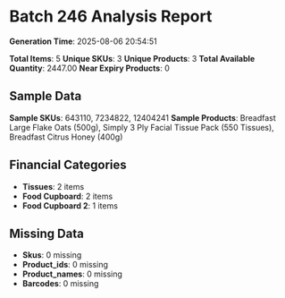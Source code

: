 # Batch 246 Analysis Report

**Generation Time**: 2025-08-06 20:54:51

**Total Items**: 5
**Unique SKUs**: 3
**Unique Products**: 3
**Total Available Quantity**: 2447.00
**Near Expiry Products**: 0

## Sample Data
**Sample SKUs**: 643110, 7234822, 12404241
**Sample Products**: Breadfast Large Flake Oats (500g), Simply 3 Ply Facial Tissue Pack (550 Tissues), Breadfast Citrus Honey (400g)

## Financial Categories
- **Tissues**: 2 items
- **Food Cupboard**: 2 items
- **Food Cupboard 2**: 1 items

## Missing Data
- **Skus**: 0 missing
- **Product_ids**: 0 missing
- **Product_names**: 0 missing
- **Barcodes**: 0 missing
